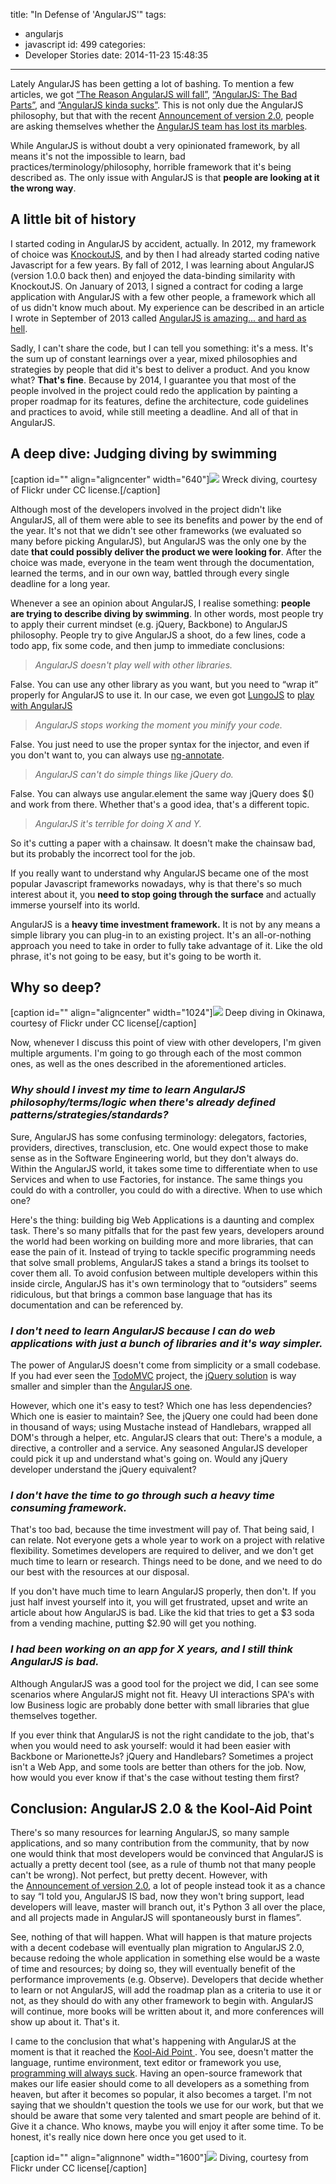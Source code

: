 title: "In Defense of 'AngularJS'"
tags:
  - angularjs
  - javascript
id: 499
categories:
  - Developer Stories
date: 2014-11-23 15:48:35
---

Lately AngularJS has been getting a lot of bashing. To mention a few articles, we got [<span class="s1">“The Reason AngularJS will fall”</span>](http://okmaya.com/2014/03/12/the-reason-angular-js-will-fail/), [<span class="s1">“AngularJS: The Bad Parts”</span>](http://larseidnes.com/2014/11/05/angularjs-the-bad-parts/), and [<span class="s1">“AngularJS kinda sucks”</span>](http://okmaya.com/2014/02/27/angular-js-kinda-sucks/). This is not only due the AngularJS philosophy, but that with the recent [<span class="s1">Announcement of version 2.0</span>](https://www.youtube.com/watch?v=gNmWybAyBHI), people are asking themselves whether the [<span class="s1">AngularJS team has lost its marbles</span>](http://blog.dantup.com/2014/10/have-the-angular-team-lost-their-marbles/).

While AngularJS is without doubt a very opinionated framework, by all means it's not the impossible to learn, bad practices/terminology/philosophy, horrible framework that it's being described as. The only issue with AngularJS is that **people are looking at it the wrong way**.

## **A little bit of history**

I started coding in AngularJS by accident, actually. In 2012, my framework of choice was [<span class="s1">KnockoutJS</span>](http://knockoutjs.com/), and by then I had already started coding native Javascript for a few years. By fall of 2012, I was learning about AngularJS (version 1.0.0 back then) and enjoyed the data-binding similarity with KnockoutJS. On January of 2013, I signed a contract for coding a large application with AngularJS with a few other people, a framework which all of us didn't know much about. My experience can be described in an article I wrote in September of 2013 called [<span class="s1">AngularJS is amazing... and hard as hell</span>](https://coderwall.com/p/3qclqg/angularjs-is-amazing-and-hard-as-hell).

Sadly, I can't share the code, but I can tell you something: it's a mess. It's the sum up of constant learnings over a year, mixed philosophies and strategies by people that did it's best to deliver a product. And you know what? **That's fine**. Because by 2014, I guarantee you that most of the people involved in the project could redo the application by painting a proper roadmap for its features, define the architecture, code guidelines and practices to avoid, while still meeting a deadline. And all of that in AngularJS.

## **A deep dive: Judging diving by swimming**

[caption id="" align="aligncenter" width="640"]![](https://c3.staticflickr.com/3/2418/1570016652_cf168c3595_z.jpg?zz=1) Wreck diving, courtesy of Flickr under CC license.[/caption]

Although most of the developers involved in the project didn't like AngularJS, all of them were able to see its benefits and power by the end of the year. It's not that we didn't see other frameworks (we evaluated so many before picking AngularJS), but AngularJS was the only one by the date **that could possibly deliver the product we were looking for**. After the choice was made, everyone in the team went through the documentation, learned the terms, and in our own way, battled through every single deadline for a long year.

Whenever a see an opinion about AngularJS, I realise something: **people are trying to describe diving by swimming**. In other words, most people try to apply their current mindset (e.g. jQuery, Backbone) to AngularJS philosophy. People try to give AngularJS a shoot, do a few lines, code a todo app, fix some code, and then jump to immediate conclusions:

> _AngularJS doesn't play well with other libraries._

False. You can use any other library as you want, but you need to “wrap it” properly for AngularJS to use it. In our case, we even got [<span class="s1">LungoJS</span>](http://lungo.tapquo.com/) to [<span class="s1">play with AngularJS</span>](https://github.com/centralway/lungo-angular-bridge)

> _AngularJS stops working the moment you minify your code._

False. You just need to use the proper syntax for the injector, and even if you don't want to, you can always use [<span class="s1">ng-annotate</span>](https://github.com/olov/ng-annotate).

> _AngularJS can't do simple things like jQuery do._

False. You can always use <span class="s2">angular.element</span> the same way jQuery does <span class="s2">$()</span> and work from there. Whether that's a good idea, that's a different topic.

> _AngularJS it's terrible for doing X and Y._

So it's cutting a paper with a chainsaw. It doesn't make the chainsaw bad, but its probably the incorrect tool for the job.

If you really want to understand why AngularJS became one of the most popular Javascript frameworks nowadays, why is that there's so much interest about it, you **need to stop going through the surface** and actually immerse yourself into its world.

AngularJS is a **heavy time investment framework.** It is not by any means a simple library you can plug-in to an existing project. It's an all-or-nothing approach you need to take in order to fully take advantage of it. Like the old phrase, it's not going to be easy, but it's going to be worth it.

## **Why so deep?**

[caption id="" align="aligncenter" width="1024"]![](https://c2.staticflickr.com/8/7071/7026149599_1a8b278c74_b.jpg) Deep diving in Okinawa, courtesy of Flickr under CC license[/caption]

Now, whenever I discuss this point of view with other developers, I'm given multiple arguments. I'm going to go through each of the most common ones, as well as the ones described in the aforementioned articles.

### _Why should I invest my time to learn AngularJS philosophy/terms/logic when there's already defined patterns/strategies/standards?_

Sure, AngularJS has some confusing terminology: delegators, factories, providers, directives, transclusion, etc. One would expect those to make sense as in the Software Engineering world, but they don't always do. Within the AngularJS world, it takes some time to differentiate when to use Services and when to use Factories, for instance. The same things you could do with a controller, you could do with a directive. When to use which one?

Here's the thing: building big Web Applications is a daunting and complex task. There's so many pitfalls that for the past few years, developers around the world had been working on building more and more libraries, that can ease the pain of it. Instead of trying to tackle specific programming needs that solve small problems, AngularJS takes a stand a brings its toolset to cover them all. To avoid confusion between multiple developers within this inside circle, AngularJS has it's own terminology that to “outsiders” seems ridiculous, but that brings a common base language that has its documentation and can be referenced by.

### _I don't need to learn AngularJS because I can do web applications with just a bunch of libraries and it's way simpler._

The power of AngularJS doesn't come from simplicity or a small codebase. If you had ever seen the [<span class="s1">TodoMVC</span>](http://todomvc.com/) project, the [<span class="s1">jQuery solution</span>](https://github.com/tastejs/todomvc/blob/gh-pages/examples/jquery/js/app.js) is way smaller and simpler than the [<span class="s1">AngularJS one</span>](https://github.com/tastejs/todomvc/tree/gh-pages/examples/angularjs).

However, which one it's easy to test? Which one has less dependencies? Which one is easier to maintain? See, the jQuery one could had been done in thousand of ways; using Mustache instead of Handlebars, wrapped all DOM's through a helper, etc. AngularJS clears that out: There's a module, a directive, a controller and a service. Any seasoned AngularJS developer could pick it up and understand what's going on. Would any jQuery developer understand the jQuery equivalent?

### _I don't have the time to go through such a heavy time consuming framework._

That's too bad, because the time investment will pay of. That being said, I can relate. Not everyone gets a whole year to work on a project with relative flexibility. Sometimes developers are required to deliver, and we don't get much time to learn or research. Things need to be done, and we need to do our best with the resources at our disposal.

If you don't have much time to learn AngularJS properly, then don't. If you just half invest yourself into it, you will get frustrated, upset and write an article about how AngularJS is bad. Like the kid that tries to get a $3 soda from a vending machine, putting $2.90 will get you nothing.

### _I had been working on an app for X years, and I still think AngularJS is bad._

Although AngularJS was a good tool for the project we did, I can see some scenarios where AngularJS might not fit. Heavy UI interactions SPA's with low Business logic are probably done better with small libraries that glue themselves together.

If you ever think that AngularJS is not the right candidate to the job, that's when you would need to ask yourself: would it had been easier with Backbone or MarionetteJs? jQuery and Handlebars? Sometimes a project isn't a Web App, and some tools are better than others for the job. Now, how would you ever know if that's the case without testing them first?

## Conclusion: AngularJS 2.0 &amp; the Kool-Aid Point

There's so many resources for learning AngularJS, so many sample applications, and so many contribution from the community, that by now one would think that most developers would be convinced that AngularJS is actually a pretty decent tool (see, as a rule of thumb not that many people can't be wrong). Not perfect, but pretty decent. However, with the <span class="s1">[Announcement of version 2.0](https://www.youtube.com/watch?v=gNmWybAyBHI), a lot of people instead took it as a chance to say “I told you, AngularJS IS bad, now they won't bring support, lead developers will leave, master will branch out, it's Python 3 all over the place, and all projects made in AngularJS will spontaneously burst in flames”.</span>

See, nothing of that will happen. What will happen is that mature projects with a decent codebase will eventually plan migration to AngularJS 2.0, because redoing the whole application in something else would be a waste of time and resources; by doing so, they will eventually benefit of the performance improvements (e.g. Observe). Developers that decide whether to learn or not AngularJS, will add the roadmap plan as a criteria to use it or not, as they should do with any other framework to begin with. AngularJS will continue, more books will be written about it, and more conferences will show up about it. That's it.

I came to the conclusion that what's happening with AngularJS at the moment is that it reached the [Kool-Aid Point ](https://en.wikipedia.org/wiki/Kathy_Sierra "Kool-Aid Point defined by Kathy Sierra (see “Harassment”)"). You see, doesn't matter the language, runtime environment, text editor or framework you use, [programming will always suck](http://stilldrinking.org/programming-sucks "Programming Sucks"). Having an open-source framework that makes our life easier should come to all developers as a something from heaven, but after it becomes so popular, it also becomes a target. I'm not saying that we shouldn't question the tools we use for our work, but that we should be aware that some very talented and smart people are behind of it. Give it a chance. Who knows, maybe you will enjoy it after some time. To be honest, it's really nice down here once you get used to it.

[caption id="" align="alignnone" width="1600"]![](https://c2.staticflickr.com/6/5566/15010170127_03bf0a2d8f_h.jpg) Diving, courtesy from Flickr under CC license[/caption]